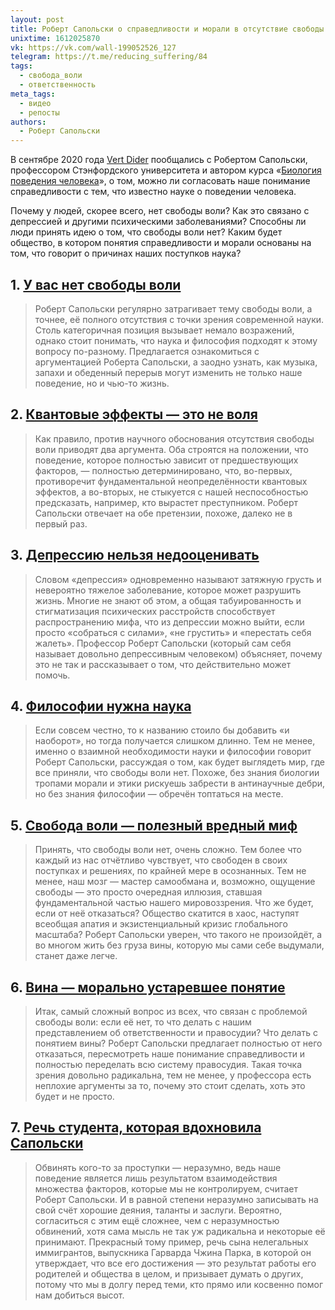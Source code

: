 ```yaml
---
layout: post
title: Роберт Сапольски о справедливости и морали в отсутствие свободы воли
unixtime: 1612025870
vk: https://vk.com/wall-199052526_127
telegram: https://t.me/reducing_suffering/84
tags:
  - свобода_воли
  - ответственность
meta_tags:
  - видео
  - репосты
authors:
  - Роберт Сапольски
---
```

В сентябре 2020 года [Vert Dider](https://vk.com/studio_vd) пообщались с Робертом Сапольски, профессором Стэнфордского университета и автором курса «[Биология поведения человека](https://youtu.be/ik9t96SMtB0)», о том, можно ли согласовать наше понимание справедливости с тем, что известно науке о поведении человека.

Почему у людей, скорее всего, нет свободы воли? Как это связано с депрессией и другими психическими заболеваниями? Способны ли люди принять идею о том, что свободы воли нет? Каким будет общество, в котором понятия справедливости и морали основаны на том, что говорит о причинах наших поступков наука?

## 1.  [У вас нет свободы воли](https://www.youtube.com/watch?v=IysBQwPur3A)

>Роберт Сапольски регулярно затрагивает тему свободы воли, а точнее, её полного отсутствия с точки зрения современной науки. Столь категоричная позиция вызывает немало возражений, однако стоит понимать, что наука и философия подходят к этому вопросу по-разному. Предлагается ознакомиться с аргументацией Роберта Сапольски, а заодно узнать, как музыка, запахи и обеденный перерыв могут изменить не только наше поведение, но и чью-то жизнь.

## 2. [Квантовые эффекты — это не воля](https://www.youtube.com/watch?v=_VVte6ar7WY)

>Как правило, против научного обоснования отсутствия свободы воли приводят два аргумента. Оба строятся на положении, что поведение, которое полностью зависит от предшествующих факторов, — полностью детерминировано, что, во-первых, противоречит фундаментальной неопределённости квантовых эффектов, а во-вторых, не стыкуется с нашей неспособностью предсказать, например, кто вырастет преступником. Роберт Сапольски отвечает на обе претензии, похоже, далеко не в первый раз.

## 3. [Депрессию нельзя недооценивать](https://www.youtube.com/watch?v=ljWBlLA6-bg)

>Словом «депрессия» одновременно называют затяжную грусть и невероятно тяжелое заболевание, которое может разрушить жизнь. Многие не знают об этом, а общая табуированность и стигматизация психических расстройств способствует распространению мифа, что из депрессии можно выйти, если просто «собраться с силами», «не грустить» и «перестать себя жалеть». Профессор Роберт Сапольски (который сам себя называет довольно депрессивным человеком) объясняет, почему это не так и рассказывает о том, что действительно может помочь.

## 4. [Философии нужна наука](https://www.youtube.com/watch?v=iXnx9-0AEs0)

>Если совсем честно, то к названию стоило бы добавить «и наоборот», но тогда получается слишком длинно. Тем не менее, именно о взаимной необходимости науки и философии говорит Роберт Сапольски, рассуждая о том, как будет выглядеть мир, где все приняли, что свободы воли нет. Похоже, без знания биологии тропами морали и этики рискуешь забрести в антинаучные дебри, но без знания философии — обречён топтаться на месте.

## 5. [Свобода воли — полезный вредный миф](https://www.youtube.com/watch?v=EE39Tv7Z_9g)

>Принять, что свободы воли нет, очень сложно. Тем более что каждый из нас отчётливо чувствует, что свободен в своих поступках и решениях, по крайней мере в осознанных. Тем не менее, наш мозг — мастер самообмана и, возможно, ощущение свободы — это просто очередная иллюзия, ставшая фундаментальной частью нашего мировоззрения. Что же будет, если от неё отказаться? Общество скатится в хаос, наступят всеобщая апатия и экзистенциальный кризис глобального масштаба? Роберт Сапольски уверен, что такого не произойдёт, а во многом жить без груза вины, которую мы сами себе выдумали, станет даже легче.

## 6. [Вина — морально устаревшее понятие](https://www.youtube.com/watch?v=H6Q5b6nx2Ik) 

>Итак, самый сложный вопрос из всех, что связан с проблемой свободы воли: если её нет, то что делать с нашим представлением об ответственности и правосудии? Что делать с понятием вины? Роберт Сапольски предлагает полностью от него отказаться, пересмотреть наше понимание справедливости и полностью переделать всю систему правосудия. Такая точка зрения довольно радикальна, тем не менее, у профессора есть неплохие аргументы за то, почему это стоит сделать, хоть это будет и не просто.

## 7. [Речь студента, которая вдохновила Сапольски](https://www.youtube.com/watch?v=rOzJihayDdA)

>Обвинять кого-то за проступки — неразумно, ведь наше поведение является лишь результатом взаимодействия множества факторов, которые мы не контролируем, считает Роберт Сапольски. И в равной степени неразумно записывать на свой счёт хорошие деяния, таланты и заслуги. Вероятно, согласиться с этим ещё сложнее, чем с неразумностью обвинений, хотя сама мысль не так уж радикальна и некоторые её принимают. Прекрасный тому пример, речь сына нелегальных иммигрантов, выпускника Гарварда Чжина Парка, в которой он утверждает, что все его достижения — это результат работы его родителей и общества в целом, и призывает думать о других, потому что мы в долгу перед теми, кто прямо или косвенно помог нам добиться высот.